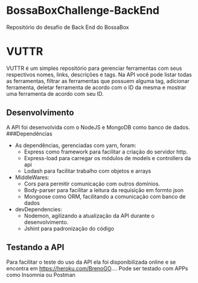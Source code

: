 # BossaBoxChallenge-BackEnd
Repositório do desafio de Back End do BossaBox

# VUTTR
VUTTR é um simples repositório para gerenciar ferramentas com seus respectivos nomes, links, descrições e tags.
Na API você pode listar todas as ferramentas, filtrar as ferramentas que possuem alguma tag, adicionar ferramenta, deletar ferramenta de acordo com o ID da mesma e mostrar uma ferramenta de acordo com seu ID.

## Desenvolvimento
A API foi desenvolvida com o NodeJS e MongoDB como banco de dados.
###Dependências
+ As dependências, gerenciadas com yarn, foram:
  + Express como framework para facilitar a criação do servidor http. 
  + Express-load para carregar os módulos de models e controllers da api
  + Lodash para facilitar trabalho com objetos e arrays
+ MiddleWares:
  + Cors para permitir comunicação com outros domínios. 
  + Body-parser para facilitar a leitura da requisição em formto json
  + Mongoose como ORM, facilitando a comunicação com banco de dados
+ devDependencies:
  + Nodemon, agilizando a atualização da API durante o desenvolvimento.
  + Jshint para padronização do código

## Testando a API
Para facilitar o teste do uso da API ela foi disponibilizada online e se encontra em https://heroku.com/BrenoGO.... Pode ser testado com APPs como Insomnia ou Postman